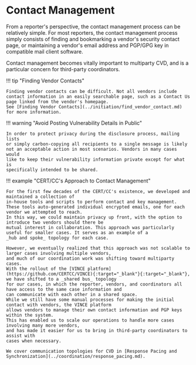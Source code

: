 # Contact Management

From a reporter's perspective, the contact management process can be
relatively simple. For most reporters, the contact management process simply consists of
finding and bookmarking a vendor's security contact page, or
maintaining a vendor's email address and PGP/GPG key in compatible mail
client software.

Contact management becomes vitally important to
multiparty CVD, and is a particular concern for third-party
coordinators.

!!! tip "Finding Vendor Contacts"

    Finding vendor contacts can be difficult. Not all vendors include
    contact information in an easily searchable page, such as a Contact Us
    page linked from the vendor's homepage.
    See [Finding Vendor Contacts](../initiation/find_vendor_contact.md) for more information.

!!! warning "Avoid Posting Vulnerability Details in Public"

    In order to protect privacy during the disclosure process, mailing lists
    or simply carbon-copying all recipients to a single message is likely
    not an acceptable action in most scenarios. Vendors in many cases would
    like to keep their vulnerability information private except for what is
    specifically intended to be shared. 

!!! example "CERT/CC's Approach to Contact Management"

    For the first few decades of the CERT/CC's existence, we developed and maintained a collection of
    in-house tools and scripts to perform contact and key management.
    These tools auto-generated individual encrypted emails, one for each vendor we attempted to reach.
    In this way, we could maintain privacy up front, with the option to introduce two vendors should there be
    mutual interest in collaboration. This approach was particularly useful for smaller cases. It serves as an example of a
    _hub and spoke_ topology for each case.

    However, we eventually realized that this approach was not scalable to larger cases involving multiple vendors,
    and much of our coordination work was shifting toward multiparty cases.
    With the rollout of the [VINCE platform](https://github.com/CERTCC/VINCE){:target="_blank"}{:target="_blank"}, we have shifted to a _shared bus_ topology
    for our cases, in which the reporter, vendors, and coordinators all have access to the same case information and
    can communicate with each other in a shared space.
    While we still have some manual processes for making the initial contact with vendors, the VINCE platform 
    allows vendors to manage their own contact information and PGP keys within the system.
    This has enabled us to scale our operations to handle more cases involving many more vendors,
    and has made it easier for us to bring in third-party coordinators to assist with
    cases when necessary.

    We cover communication topologies for CVD in [Response Pacing and Synchronization](../coordination/response_pacing.md).
